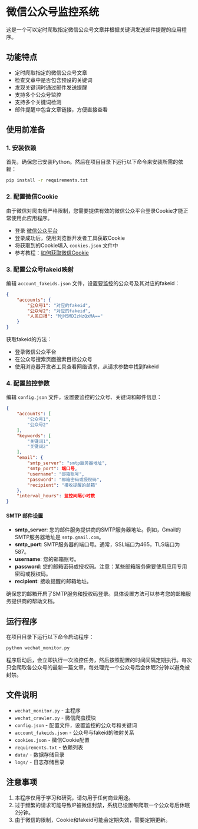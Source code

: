 # 微信公众号监控系统

这是一个可以定时爬取指定微信公众号文章并根据关键词发送邮件提醒的应用程序。

## 功能特点

- 定时爬取指定的微信公众号文章
- 检查文章中是否包含预设的关键词
- 发现关键词时通过邮件发送提醒
- 支持多个公众号监控
- 支持多个关键词检测
- 邮件提醒中包含文章链接，方便直接查看

## 使用前准备

### 1. 安装依赖

首先，确保您已安装Python。然后在项目目录下运行以下命令来安装所需的依赖：

```bash
pip install -r requirements.txt
```

### 2. 配置微信Cookie

由于微信对爬虫有严格限制，您需要提供有效的微信公众平台登录Cookie才能正常使用此应用程序。

- 登录 [微信公众平台](https://mp.weixin.qq.com/)
- 登录成功后，使用浏览器开发者工具获取Cookie
- 将获取到的Cookie填入 `cookies.json` 文件中
- 参考教程：[如何获取微信Cookie](https://blog.csdn.net/jingyoushui/article/details/131613819)

### 3. 配置公众号fakeid映射

编辑 `account_fakeids.json` 文件，设置要监控的公众号及其对应的fakeid：

```json
{
    "accounts": {
        "公众号1": "对应的fakeid",
        "公众号2": "对应的fakeid",
        "人民日报": "MjM5MDIzNzQxMA=="
    }
}
```

获取fakeid的方法：
- 登录微信公众平台
- 在公众号搜索页面搜索目标公众号
- 使用浏览器开发者工具查看网络请求，从请求参数中找到fakeid

### 4. 配置监控参数

编辑 `config.json` 文件，设置要监控的公众号、关键词和邮件信息：

```json
{
    "accounts": [
        "公众号1",
        "公众号2"
    ],
    "keywords": [
        "关键词1",
        "关键词2"
    ],
    "email": {
        "smtp_server": "smtp服务器地址",
        "smtp_port": 端口号,
        "username": "邮箱账号",
        "password": "邮箱密码或授权码",
        "recipient": "接收提醒的邮箱"
    },
    "interval_hours": 监控间隔小时数
}
```

#### SMTP 邮件设置

- **smtp_server**: 您的邮件服务提供商的SMTP服务器地址。例如，Gmail的SMTP服务器地址是 `smtp.gmail.com`。
- **smtp_port**: SMTP服务器的端口号。通常，SSL端口为465，TLS端口为587。
- **username**: 您的邮箱账号。
- **password**: 您的邮箱密码或授权码。注意：某些邮箱服务需要使用应用专用密码或授权码。
- **recipient**: 接收提醒的邮箱地址。

确保您的邮箱开启了SMTP服务和授权码登录。具体设置方法可以参考您的邮箱服务提供商的帮助文档。

## 运行程序

在项目目录下运行以下命令启动程序：

```bash
python wechat_monitor.py
```

程序启动后，会立即执行一次监控任务，然后按照配置的时间间隔定期执行。每次只会爬取各公众号的最新一篇文章，每处理完一个公众号后会休眠2分钟以避免被封禁。

## 文件说明

- `wechat_monitor.py` - 主程序
- `wechat_crawler.py` - 微信爬虫模块
- `config.json` - 配置文件，设置监控的公众号和关键词
- `account_fakeids.json` - 公众号与fakeid的映射关系
- `cookies.json` - 微信Cookie配置
- `requirements.txt` - 依赖列表
- `data/` - 数据存储目录
- `logs/` - 日志存储目录

## 注意事项

1. 本程序仅用于学习和研究，请勿用于任何商业用途。
2. 过于频繁的请求可能导致IP被微信封禁，系统已设置每爬取一个公众号后休眠2分钟。
3. 由于微信的限制，Cookie和fakeid可能会定期失效，需要定期更新。